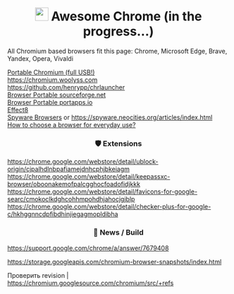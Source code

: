 <h1 align="center"><img width=30px src="https://upload.wikimedia.org/wikipedia/commons/thumb/2/28/Chromium_Logo.svg/1200px-Chromium_Logo.svg.png"></img> Awesome Chrome (in the progress...)</h1>

All Chromium based browsers fit this page: Chrome, Microsoft Edge, Brave, Yandex, Opera, Vivaldi

[Portable Chromium (full USB!)](https://github.com/jestxfot/Google-Chrome-Portable)
<br>
https://chromium.woolyss.com
<br>
https://github.com/henrypp/chrlauncher
<br>
[Browser Portable sourceforge.net](https://sourceforge.net/projects/portableapps/files/)
<br>
[Browser Portable portapps.io](https://portapps.io/apps/)
<br>
[Effect8](http://effect8.ru/)
<br>
[Spyware Browsers](https://spyware.neocities.org/articles/browsers.html) or https://spyware.neocities.org/articles/index.html
<br>
[How to choose a browser for everyday use?](https://digdeeper.neocities.org/ghost/browsers.html)

<h3 align="center">🛡 Extensions</h3>

https://chrome.google.com/webstore/detail/ublock-origin/cjpalhdlnbpafiamejdnhcphjbkeiagm
<br>
https://chrome.google.com/webstore/detail/keepassxc-browser/oboonakemofpalcgghocfoadofidjkkk
<br>
https://chrome.google.com/webstore/detail/favicons-for-google-searc/cmokoclkdghcohhmpohdhjahocjgjblp
<br>
https://chrome.google.com/webstore/detail/checker-plus-for-google-c/hkhggnncdpfibdhinjiegagmopldibha

<h3 align="center">📰 News / Build</h3>

https://support.google.com/chrome/a/answer/7679408

https://storage.googleapis.com/chromium-browser-snapshots/index.html

Проверить revision | https://chromium.googlesource.com/chromium/src/+refs
